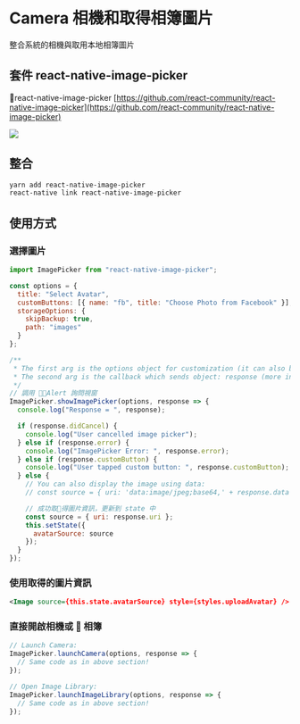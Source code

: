 # Camera 相機和取得相簿圖片

整合系統的相機與取用本地相簿圖片

## 套件 react-native-image-picker

react-native-image-picker [https://github.com/react-community/react-native-image-picker](https://github.com/react-community/react-native-image-picker)

![](assets/2018-10-25-04-32-34.png)

## 整合

```bash
yarn add react-native-image-picker
react-native link react-native-image-picker
```

## 使用方式

### 選擇圖片

```js
import ImagePicker from "react-native-image-picker";

const options = {
  title: "Select Avatar",
  customButtons: [{ name: "fb", title: "Choose Photo from Facebook" }],
  storageOptions: {
    skipBackup: true,
    path: "images"
  }
};

/**
 * The first arg is the options object for customization (it can also be null or omitted for default options),
 * The second arg is the callback which sends object: response (more info in the API Reference)
 */
// 調用 Alert 詢問視窗
ImagePicker.showImagePicker(options, response => {
  console.log("Response = ", response);

  if (response.didCancel) {
    console.log("User cancelled image picker");
  } else if (response.error) {
    console.log("ImagePicker Error: ", response.error);
  } else if (response.customButton) {
    console.log("User tapped custom button: ", response.customButton);
  } else {
    // You can also display the image using data:
    // const source = { uri: 'data:image/jpeg;base64,' + response.data };

    // 成功取得圖片資訊，更新到 state 中
    const source = { uri: response.uri };
    this.setState({
      avatarSource: source
    });
  }
});
```

### 使用取得的圖片資訊

```xml
<Image source={this.state.avatarSource} style={styles.uploadAvatar} />
```

### 直接開啟相機或  相簿

```js
// Launch Camera:
ImagePicker.launchCamera(options, response => {
  // Same code as in above section!
});

// Open Image Library:
ImagePicker.launchImageLibrary(options, response => {
  // Same code as in above section!
});
```

